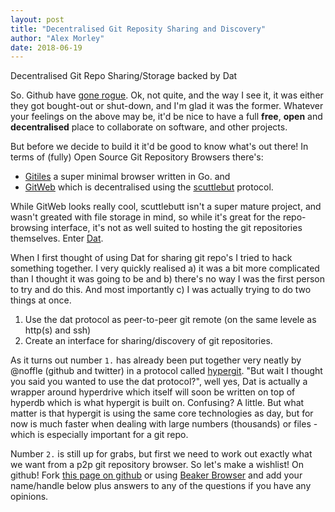 ```yaml
---
layout: post
title: "Decentralised Git Reposity Sharing and Discovery"
author: "Alex Morley"
date: 2018-06-19
---
```


Decentralised Git Repo Sharing/Storage backed by Dat 

So. Github have [gone rogue](https://blogs.microsoft.com/blog/2018/06/04/microsoft-github-empowering-developers/). Ok, not quite, and the way I see it, it was either they got bought-out or shut-down, and I'm glad it was the former. Whatever your feelings on the above may be, it'd be nice to have a full **free**, **open** and **decentralised** place to collaborate on software, and other projects.

But before we decide to build it it'd be good to know what's out there! In terms of (fully) Open Source Git Repository Browsers there's:
- [Gitiles](https://github.com/google/gitiles) a super minimal browser written in Go.
and
- [GitWeb](https://git.kernel.org/pub/scm/git/git.git/tree/gitweb) which is decentralised using the [scuttlebut](https://github.com/dominictarr/scuttlebutt) protocol.

While GitWeb looks really cool, scuttlebutt isn't a super mature project, and wasn't greated with file storage in mind, so while it's great for the repo-browsing interface, it's not as well suited to hosting the git repositories themselves. Enter [Dat](https://datproject.org/).

When I first thought of using Dat for sharing git repo's I tried to hack something together. I very quickly realised a) it was a bit more complicated than I thought it was going to be and b) there's no way I was the first person to try and do this. And most importantly c) I was actually trying to do two things at once.

1. Use the dat protocol as peer-to-peer git remote (on the same levele as http(s) and ssh)
2. Create an interface for sharing/discovery of git repositories.

As it turns out number `1.` has already been put together very neatly by @noffle (github and twitter) in a protocol called [hypergit](https://github.com/noffle/hypergit). "But wait I thought you said you wanted to use the dat protocol?", well yes, Dat is actually a wrapper around hyperdrive which itself will soon be written on top of hyperdb which is what hypergit is built on. Confusing? A little. But what matter is that hypergit is using the same core technologies as day, but for now is much faster when dealing with large numbers (thousands) or files - which is especially important for a git repo.

Number `2.` is still up for grabs, but first we need to work out exactly what we want from a p2p git repository browser. So let's make a wishlist! On github! Fork [this page on github](https://github.com/alexmorley/dgit-web) or using [Beaker Browser](https://beakerbrowser.com/) and add your name/handle below plus answers to any of the questions if you have any opinions.
